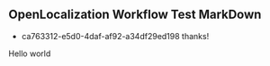 ## OpenLocalization Workflow Test MarkDown
* ca763312-e5d0-4daf-af92-a34df29ed198 
thanks!

Hello world